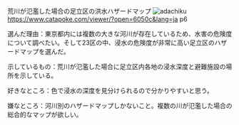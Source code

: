 荒川が氾濫した場合の足立区の洪水ハザードマップ
![adachiku](map/arakawa.jpg)
https://www.catapoke.com/viewer/?open=6050c&lang=ja  p6

選んだ理由：東京都内には複数の大きな河川が存在しているため、水害の危険度について調べたい。そして23区の中、浸水の危険度が非常に高い足立区のハザードマップを選んだ。  

示しているもの：荒川が氾濫した場合に足立区内各地の浸水深度と避難施設の場所を示している。  

好きなところ：色で浸水の深度を見分けられるので分かりやすいと思う。  

嫌なところ：河川別のハザードマップしかないこと。複数の川が氾濫した場合の総合的なマップが欲しい。
